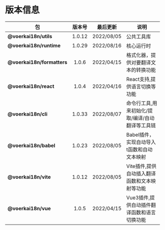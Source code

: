 # 版本信息
| 包| 版本号| 最后更新|说明|
| --- | :---:| --- |---|
|**@voerkai18n/utils**|1.0.12|2022/08/05|公共工具库
|**@voerkai18n/runtime**|1.0.29|2022/08/16|核心运行时
|**@voerkai18n/formatters**|1.0.6|2022/04/15|格式化器，提供对要翻译文本的转换功能
|**@voerkai18n/react**|1.0.4|2022/04/16|React支持,提供语言切换等功能
|**@voerkai18n/cli**|1.0.33|2022/08/07|命令行工具,用来初始化/提取/编译/自动翻译等工具链
|**@voerkai18n/babel**|1.0.23|2022/08/05|Babel插件，实现自动导入t函数和自动文本映射
|**@voerkai18n/vite**|1.0.12|2022/08/05|Vite插件,提供自动插入翻译函数和文本映射等功能
|**@voerkai18n/vue**|1.0.5|2022/04/15|Vue3插件,提供自动插件翻译函数和语言切换功能